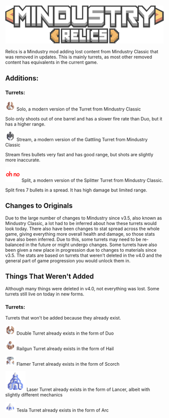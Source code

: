 ![Logo](https://github.com/Error-In-Code/Relics-Mod/blob/master/assets/sprites-override/ui/logo.png?raw=true)

Relics is a Mindustry mod adding lost content from Mindustry Classic that was removed in updates.
This is mainly turrets, as most other removed content has equivalents in the current game.

## Additions:
### Turrets:

![Solo](https://github.com/Error-In-Code/Relics-Mod/blob/master/assets/sprites/blocks/solo.png?raw=true) 
Solo, a modern version of the Turret from Mindustry Classic

Solo only shoots out of one barrel and has a slower fire rate than Duo, but it has a higher range.

![Stream](https://github.com/Error-In-Code/Relics-Mod/blob/master/assets/sprites/blocks/stream.png?raw=true)
Stream, a modern version of the Gattling Turret from Mindustry Classic

Stream fires bullets very fast and has good range, but shots are slightly more inaccurate.

![Split](https://github.com/Anuken/Mindustry/blob/master/core/assets/sprites/error.png?raw=true)
Split, a modern version of the Splitter Turret from Mindustry Classic.

Split fires 7 bullets in a spread. It has high damage but limited range.

## Changes to Originals
Due to the large number of changes to Mindustry since v3.5, also known as Mindustry Classic, a lot had to be inferred about how these turrets would look today.
There also have been changes to stat spread across the whole game, giving everything more overall health and damage, so those stats have also been inferred.
Due to this, some turrets may need to be re-balanced in the future or might undergo changes. Some turrets have also been given a new place in progression due to changes to materials since v3.5.
The stats are based on turrets that weren't deleted in the v4.0 and the general part of game progression you would unlock them in.

## Things That Weren't Added
Although many things were deleted in v4.0, not everything was lost. Some turrets still live on today in new forms.
### Turrets:
Turrets that won't be added because they already exist.

![Duo](https://github.com/Anuken/Mindustry/blob/master/core/assets-raw/sprites/blocks/turrets/duo.png?raw=true)
Double Turret already exists in the form of Duo

![Hail](https://github.com/Anuken/Mindustry/blob/master/core/assets-raw/sprites/blocks/turrets/hail.png?raw=true)
Railgun Turret already exists in the form of Hail

![Scorch](https://github.com/Anuken/Mindustry/blob/master/core/assets-raw/sprites/blocks/turrets/scorch.png?raw=true)
Flamer Turret already exists in the form of Scorch

![Lancer](https://github.com/Anuken/Mindustry/blob/master/core/assets-raw/sprites/blocks/turrets/lancer.png?raw=true)
Laser Turret already exists in the form of Lancer, albeit with slightly different mechanics

![Arc](https://github.com/Anuken/Mindustry/blob/master/core/assets-raw/sprites/blocks/turrets/arc.png?raw=true)
Tesla Turret already exists in the form of Arc
